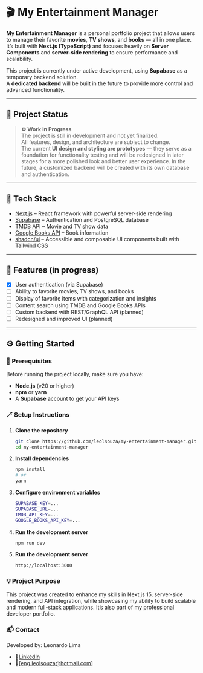 # 🎬 My Entertainment Manager

**My Entertainment Manager** is a personal portfolio project that allows users to manage their favorite **movies**, **TV shows**, and **books** — all in one place.  
It’s built with **Next.js (TypeScript)** and focuses heavily on **Server Components** and **server-side rendering** to ensure performance and scalability.

This project is currently under active development, using **Supabase** as a temporary backend solution.  
A **dedicated backend** will be built in the future to provide more control and advanced functionality.

---

## 🚧 Project Status

> **⚙️ Work in Progress**  
> The project is still in development and not yet finalized.  
> All features, design, and architecture are subject to change.  
> The current **UI design and styling are prototypes** — they serve as a foundation for functionality testing and will be redesigned in later stages for a more polished look and better user experience.
> In the future, a customized backend will be created with its own database and authentication.

---

## 🧠 Tech Stack

- [Next.js](https://nextjs.org/) – React framework with powerful server-side rendering
- [Supabase](https://supabase.com/) – Authentication and PostgreSQL database
- [TMDB API](https://www.themoviedb.org/documentation/api) – Movie and TV show data
- [Google Books API](https://developers.google.com/books) – Book information
- [shadcn/ui](https://ui.shadcn.com/) – Accessible and composable UI components built with Tailwind CSS

---

## 🚀 Features (in progress)

- [x] User authentication (via Supabase)
- [ ] Ability to favorite movies, TV shows, and books
- [ ] Display of favorite items with categorization and insights
- [ ] Content search using TMDB and Google Books APIs
- [ ] Custom backend with REST/GraphQL API (planned)
- [ ] Redesigned and improved UI (planned)

---

## ⚙️ Getting Started

### 🧩 Prerequisites

Before running the project locally, make sure you have:

- **Node.js** (v20 or higher)
- **npm** or **yarn**
- A **Supabase** account to get your API keys

### 🪄 Setup Instructions

1. **Clone the repository**

   ```bash
   git clone https://github.com/leolsouza/my-entertainment-manager.git
   cd my-entertainment-manager
   ```

2. **Install dependencies**

   ```bash
   npm install
   # or
   yarn
   ```

3. **Configure environment variables**

   ```bash
   SUPABASE_KEY=...
   SUPABASE_URL=...
   TMDB_API_KEY=...
   GOOGLE_BOOKS_API_KEY=...
   ```

4. **Run the development server**

   ```bash
   npm run dev
   ```

5. **Run the development server**

   ```bash
   http://localhost:3000
   ```

### 💡 Project Purpose

This project was created to enhance my skills in Next.js 15, server-side rendering, and API integration, while showcasing my ability to build scalable and modern full-stack applications.
It’s also part of my professional developer portfolio.

### 📬 Contact

Developed by: Leonardo Lima

- 🔗[LinkedIn](https://www.linkedin.com/in/leonardo-l-souza/)
- 📧[eng.leolsouza@hotmail.com]
